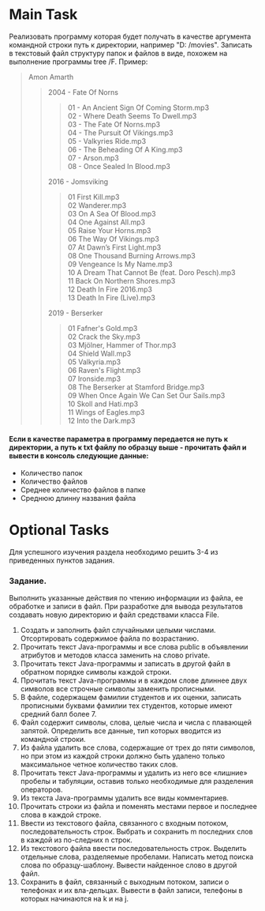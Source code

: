 # Main Task

Реализовать программу которая будет получать в качестве аргумента командной строки путь к директории, например "D:
/movies". Записать в текстовый файл структуру папок и файлов в виде, похожем на выполнение программы tree /F. Пример:

> Amon Amarth
>> 2004 - Fate Of Norns
>>> 01 - An Ancient Sign Of Coming Storm.mp3 \
> > > 02 - Where Death Seems To Dwell.mp3 \
> > > 03 - The Fate Of Norns.mp3 \
> > > 04 - The Pursuit Of Vikings.mp3 \
> > > 05 - Valkyries Ride.mp3 \
> > > 06 - The Beheading Of A King.mp3 \
> > > 07 - Arson.mp3 \
> > > 08 - Once Sealed In Blood.mp3
>>
>> 2016 - Jomsviking
>>> 01 First Kill.mp3 \
> > > 02 Wanderer.mp3 \
> > > 03 On A Sea Of Blood.mp3 \
> > > 04 One Against All.mp3 \
> > > 05 Raise Your Horns.mp3 \
> > > 06 The Way Of Vikings.mp3 \
> > > 07 At Dawn’s First Light.mp3 \
> > > 08 One Thousand Burning Arrows.mp3 \
> > > 09 Vengeance Is My Name.mp3 \
> > > 10 A Dream That Cannot Be (feat. Doro Pesch).mp3 \
> > > 11 Back On Northern Shores.mp3 \
> > > 12 Death In Fire 2016.mp3 \
> > > 13 Death In Fire (Live).mp3
>>
>> 2019 - Berserker
>>> 01 Fafner's Gold.mp3 \
> > > 02 Crack the Sky.mp3 \
> > > 03 Mjölner, Hammer of Thor.mp3 \
> > > 04 Shield Wall.mp3 \
> > > 05 Valkyria.mp3 \
> > > 06 Raven's Flight.mp3 \
> > > 07 Ironside.mp3 \
> > > 08 The Berserker at Stamford Bridge.mp3 \
> > > 09 When Once Again We Can Set Our Sails.mp3 \
> > > 10 Skoll and Hati.mp3 \
> > > 11 Wings of Eagles.mp3 \
> > > 12 Into the Dark.mp3

#### Если в качестве параметра в программу передается не путь к директории, а путь к txt файлу по образцу выше - прочитать файл и вывести в консоль следующие данные:

- Количество папок
- Количество файлов
- Среднее количество файлов в папке
- Среднюю длинну названия файла

# Optional Tasks

Для успешного изучения раздела необходимо решить 3-4 из приведенных пунктов задания.

### Задание. 

Выполнить указанные действия по чтению информации из файла, ее обработке и записи в файл. При разработке для вывода результатов создавать новую директорию и файл средствами класса File.

1. Создать и заполнить файл случайными целыми числами. Отсортировать содержимое файла по возрастанию.
2. Прочитать текст Java-программы и все слова public в объявлении атрибутов и методов класса заменить на слово private.
3. Прочитать текст Java-программы и записать в другой файл в обратном порядке символы каждой строки.
4. Прочитать текст Java-программы и в каждом слове длиннее двух символов все строчные символы заменить прописными.
5. В файле, содержащем фамилии студентов и их оценки, записать прописными буквами фамилии тех студентов, которые имеют средний балл более 7.
6. Файл содержит символы, слова, целые числа и числа с плавающей запятой. Определить все данные, тип которых вводится из командной строки.
7. Из файла удалить все слова, содержащие от трех до пяти символов, но при этом из каждой строки должно быть удалено только максимальное четное количество таких слов.
8. Прочитать текст Java-программы и удалить из него все «лишние» пробелы и табуляции, оставив только необходимые для разделения операторов.
9. Из текста Java-программы удалить все виды комментариев.
10. Прочитать строки из файла и поменять местами первое и последнее слова в каждой строке.
11. Ввести из текстового файла, связанного с входным потоком, последовательность строк. Выбрать и сохранить m последних
    слов в каждой из по-следних n строк.
12. Из текстового файла ввести последовательность строк. Выделить отдельные слова, разделяемые пробелами. Написать метод
    поиска слова по образцу-шаблону. Вывести найденное слово в другой файл.
13. Сохранить в файл, связанный с выходным потоком, записи о телефонах и их вла-дельцах. Вывести в файл записи, телефоны
    в которых начинаются на k и на j.